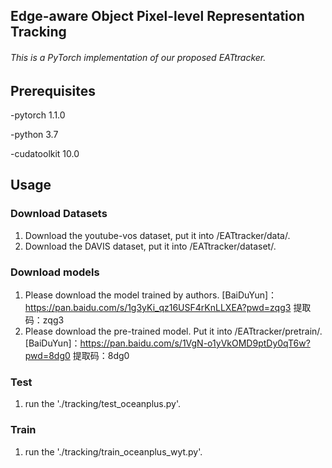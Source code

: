 ## Edge-aware Object Pixel-level Representation Tracking

###### This is a PyTorch implementation of our proposed EATtracker. 

## Prerequisites
-pytorch 1.1.0

-python 3.7

-cudatoolkit 10.0

Usage
--------------------------
### Download Datasets
1. Download the youtube-vos dataset, put it into /EATtracker/data/.
2. Download the DAVIS dataset, put it into /EATtracker/dataset/.

### Download models 
1. Please download the model trained by authors. [BaiDuYun]：https://pan.baidu.com/s/1g3yKi_qz16USF4rKnLLXEA?pwd=zqg3 提取码：zqg3 
2. Please download the pre-trained model. Put it into /EATtracker/pretrain/. [BaiDuYun]：https://pan.baidu.com/s/1VgN-o1yVkOMD9ptDy0qT6w?pwd=8dg0 
提取码：8dg0 


### Test
1. run the './tracking/test_oceanplus.py'.
### Train 
1. run the './tracking/train_oceanplus_wyt.py'.
